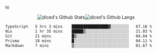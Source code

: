 hi

<div align="center">
  <img align="center" style="padding:0" src="https://github-readme-stats-dzcp99cze-dicedtomatos-projects.vercel.app/api?username=diced&show_icons=true&count_private=true&include_all_commits=true&hide=contribs&custom_title=GitHub%20Stats&theme=transparent&hide_border=true" alt="diced's Github Stats"><img align="center" style="padding:0" src="https://github-readme-stats-dzcp99cze-dicedtomatos-projects.vercel.app/api/top-langs/?username=diced&layout=compact&hide_border=true&theme=transparent" alt="diced's Github Langs">
</div>

<!--START_SECTION:waka-->

```txt
TypeScript   5 hrs 3 mins    ████████████████▓░░░░░░░░   67.16 %
Nix          1 hr 35 mins    █████▒░░░░░░░░░░░░░░░░░░░   21.03 %
Git          21 mins         █▒░░░░░░░░░░░░░░░░░░░░░░░   04.84 %
Prisma       18 mins         █░░░░░░░░░░░░░░░░░░░░░░░░   04.11 %
Markdown     7 mins          ▒░░░░░░░░░░░░░░░░░░░░░░░░   01.67 %
```

<!--END_SECTION:waka-->
